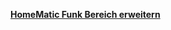 [**HomeMatic Funk Bereich erweitern**](https://www.verdrahtet.info/2018/10/27/homematic-funk-bereich-erweitern-so-gehts/)